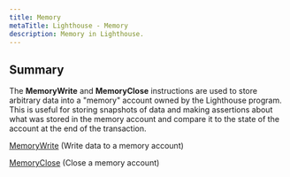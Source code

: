 ```yaml
---
title: Memory
metaTitle: Lighthouse - Memory
description: Memory in Lighthouse.
---
```


## Summary

The **MemoryWrite** and **MemoryClose** instructions are used to store arbitrary data into a "memory" account owned by the Lighthouse program. This is useful for storing snapshots of data and making assertions about what was stored in the memory account and compare it to the state of the account at the end of the transaction.

[MemoryWrite](/memory/write) (Write data to a memory account)

[MemoryClose](/memory/close) (Close a memory account)
